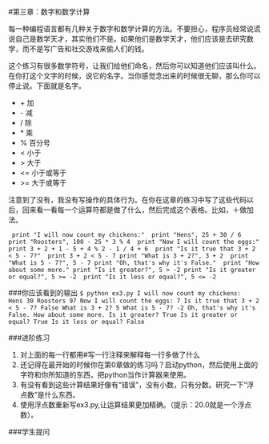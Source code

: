#第三章：数字和数学计算

每一种编程语言都有几种关于数字和数学计算的方法。不要担心，程序员经常说谎说自己是数学天才，其实他们不是。如果他们是数学天才，他们应该是去研究数学，而不是写广告和社交游戏来偷人们的钱。

这个练习有很多数学符号，让我们给他们命名，然后你可以知道他们应该叫什么。在你打这个文字的时候，说它的名字。当你感觉念出来的时候很无聊，那么你可以停止说。下面就是名字。

- \+ 加
- \- 减
- / 除
- \* 乘
- % 百分号
-  < 小于
-  \> 大于
-  <= 小于或等于
-  \>= 大于或等于

注意到了没有，我没有写操作的具体行为。在你在这章的练习中写了这些代码以后，回来看一看每一个运算符都是做了什么，然后完成这个表格。比如，＋做加法。

`￼print "I will now count my chickens:" 
print "Hens", 25 + 30 / 6print "Roosters", 100 - 25 * 3 % 4 
print "Now I will count the eggs:" 
print 3 + 2 + 1 - 5 + 4 % 2 - 1 / 4 + 6 
print "Is it true that 3 + 2 < 5 - 7?" 
print 3 + 2 < 5 - 7print "What is 3 + 2?", 3 + 2 
print "What is 5 - 7?", 5 - 7print "Oh, that's why it's False." 
print "How about some more."print "Is it greater?", 5 > -2print "Is it greater or equal?", 5 >= -2 
print "Is it less or equal?", 5 <= -2`

###你应该看到的输出
`$ python ex3.pyI will now count my chickens: 
Hens 30Roosters 97Now I will count the eggs:7Is it true that 3 + 2 < 5 - 7? FalseWhat is 3 + 2? 5What is 5 - 7? -2Oh, that's why it's False.How about some more.Is it greater? TrueIs it greater or equal? True Is it less or equal? False`
###进阶练习
1. 对上面的每一行都用#写一行注释来解释每一行多做了什么
2. 还记得在最开始的时候你在第0章做的练习吗？启动python，然后使用上面的字符和你所知道的东西，把python当作计算器来使用。
3. 有没有看到这些计算结果好像有“错误”，没有小数，只有分数。研究一下“浮点数”是什么东西。
4. 使用浮点数重新写ex3.py,让运算结果更加精确。（提示：20.0就是一个浮点数）。

###学生提问

